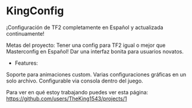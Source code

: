 # KingConfig
¡Configuración de TF2 completamente en Español y actualizada continuamente!

Metas del proyecto:
Tener una config para TF2 igual o mejor que Masterconfig en Español!
Dar una interfaz bonita para usuarios novatos.

- Features:

Soporte para animaciones custom.
Varias configuraciones gráficas en un solo archivo.
Configurable via consola dentro del juego.


Para ver en qué estoy trabajando puedes ver esta página:
https://github.com/users/TheKing1543/projects/1

